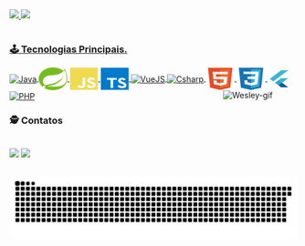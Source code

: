 <div>
    <a href="https://github.com/wesleyleoncio/">
        <img height="180em"
            src="https://github-readme-stats.vercel.app/api?username=wesleyleoncio&show_icons=true&theme=highcontrast&include_all_commits=true&count_private=true" />
        <img height="180em"
            src="https://github-readme-stats.vercel.app/api/top-langs/?username=wesleyleoncio&layout=compact&langs_count=7&theme=highcontrast" />
</div><br>

### 🕹 Tecnologias Principais.
        
<div style="display: inline_block">
    <a href="https://github.com/WesleyLeoncio">
        <img align="center" alt="Java" height="40" width="50"
            src="https://cdn.jsdelivr.net/gh/devicons/devicon/icons/java/java-original.svg" />
    </a>
     <a href="https://github.com/WesleyLeoncio">
        <img align="center" alt="Spring" height="40" width="50"
            src="https://raw.githubusercontent.com/devicons/devicon/master/icons/spring/spring-original.svg" />
    </a>
    <a href="https://github.com/WesleyLeoncio">
        <img align="center" alt="JS" height="40" width="50"
            src="https://raw.githubusercontent.com/devicons/devicon/master/icons/javascript/javascript-plain.svg">
    </a>
    <a href="https://github.com/WesleyLeoncio">
        <img align="center" alt="TS" height="40" width="50"
            src="https://raw.githubusercontent.com/devicons/devicon/master/icons/typescript/typescript-plain.svg">
        <a>
            <a href="https://github.com/WesleyLeoncio">
        <img align="center" alt="VueJS" height="40" width="50"
            src="https://cdn.jsdelivr.net/gh/devicons/devicon/icons/vuejs/vuejs-original.svg" />
    </a>
     <a href="https://github.com/WesleyLeoncio">
        <img align="center" alt="Csharp" height="40" width="50" src="https://cdn.jsdelivr.net/gh/devicons/devicon/icons/csharp/csharp-original.svg" />
      </a>
            <a href="https://github.com/WesleyLeoncio">
                <img align="center" alt="HTML5" height="40" width="50"
                    src="https://raw.githubusercontent.com/devicons/devicon/master/icons/html5/html5-original.svg">
            </a>
            <a href="https://github.com/WesleyLeoncio">
                <img align="center" alt="CSS3" height="40" width="50"
                    src="https://raw.githubusercontent.com/devicons/devicon/master/icons/css3/css3-original.svg">
            </a>
            <a href="https://github.com/WesleyLeoncio">
                <img align="center" alt="Flutter" height="30" width="40"
                    src="https://raw.githubusercontent.com/devicons/devicon/master/icons/flutter/flutter-original.svg">
            </a>
            <a href="https://github.com/WesleyLeoncio">
                <img align="center" alt="PHP" height="40" width="50"
                    src="https://cdn.jsdelivr.net/gh/devicons/devicon/icons/php/php-original.svg" />
            </a>
             <a href="https://github.com/WesleyLeoncio">
                 <img align="right" alt="Wesley-gif" height="150" width="130"src="https://i.giphy.com/media/c7dvcyuES52ClGE7vp/200.webp">
            </a>
           
</div>

### 🕵 Contatos

</br>
  
  <div> 
       <a href = "mailto:wesley.leoncio.izi@gmail.com" target="_blank" ><img src="https://img.shields.io/badge/-Gmail-%23333?style=for-the-badge&logo=gmail&logoColor=white" target="_blank"></a> 
   <a href="https://www.linkedin.com/in/wesleyleoncio" target="_blank"><img src="https://img.shields.io/badge/-LinkedIn-%230077B5?style=for-the-badge&logo=linkedin&logoColor=white" target="_blank"></a> 
  
   ![Snake animation](https://github.com/wesleyleoncio/wesleyleoncio/blob/output/github-contribution-grid-snake.svg)
    
</div>
